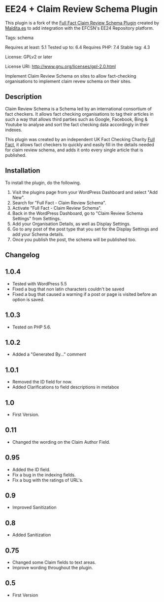 EE24 + Claim Review Schema Plugin
===============================

This plugin is a fork of the [Full Fact Claim Review Schema Plugin](https://wordpress.org/plugins/claim-review-schema/) created by [Maldita.es](https://maldita.es/) to add integration with the EFCSN's EE24 Repository platform.

Tags: schema

Requires at least: 5.1
Tested up to: 6.4
Requires PHP: 7.4
Stable tag: 4.3

License: GPLv2 or later

License URI: http://www.gnu.org/licenses/gpl-2.0.html

Implement Claim Review Schema on sites to allow fact-checking organisations to implement claim revew schema on their sites.

Description
-----------

Claim Review Schema is a Schema led by an international consortium of fact checkers. It allows fact checking organisations to tag their articles in such a way that allows third parties such as Google, Facebook, Bing & Youtube to analyse and sort the fact checking data accordingly in their indexes.

This plugin was created by an independent UK Fact Checking Charity [Full Fact](https://fullfact.org/), it allows fact checkers to quickly and easily fill in the details needed for claim review schema, and adds it onto every single article that is published.

Installation
------------
To install the plugin, do the following.

1. Visit the plugins page from your WordPress Dashboard and select "Add New".
2. Search for "Full Fact - Claim Review Schema".
3. Activate "Full Fact - Claim Review Schema".
4. Back in the WordPress Dashboard, go to "Claim Review Schema Settings" from Settings.
5. Add your Organisation Details, as well as Display Settings.
6. Go to any post of the post type that you set for the Display Settings and add your Schema details.
7. Once you publish the post, the schema will be published too.

Changelog
---------
1.0.4
-----
* Tested with WordPress 5.5
* Fixed a bug that non latin characters couldn't be saved
* Fixed a bug that caused a warning if a post or page is visited before an option is saved.

1.0.3
-----
* Tested on PHP 5.6.

1.0.2
-----
* Added a "Generated By..." comment

1.0.1
-----
* Removed the ID field for now.
* Added Clarifications to field descriptions in metabox

1.0
---
* First Version.

0.11
----
* Changed the wording on the Claim Author Field.

0.95
----
* Added the ID field.
* Fix a bug in the indexing fields.
* Fix a bug with the ratings of URL's.

0.9
---
* Improved Sanitization

0.8
---
* Added Sanitization

0.75
----
* Changed some Claim fields to text areas.
* Improve wording throughout the plugin.

0.5
---
* First Version
